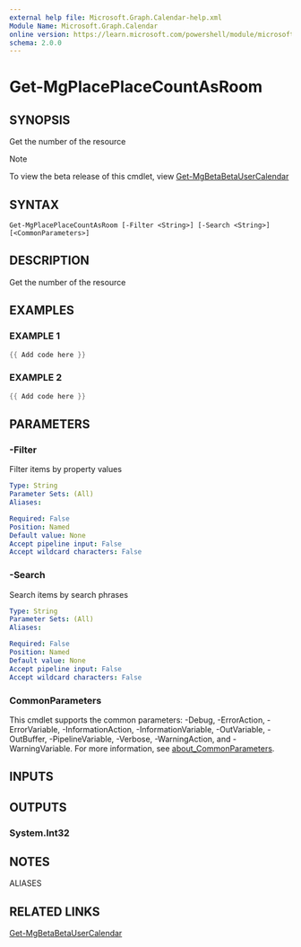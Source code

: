 ```yaml
---
external help file: Microsoft.Graph.Calendar-help.xml
Module Name: Microsoft.Graph.Calendar
online version: https://learn.microsoft.com/powershell/module/microsoft.graph.calendar/get-mgplaceplacecountasroom
schema: 2.0.0
---
```


# Get-MgPlacePlaceCountAsRoom

## SYNOPSIS
Get the number of the resource

> [!NOTE]
> To view the beta release of this cmdlet, view [Get-MgBetaBetaUserCalendar](/powershell/module/Microsoft.Graph.Beta.Calendar/Get-MgBetaUserCalendar?view=graph-powershell-beta)

## SYNTAX

```
Get-MgPlacePlaceCountAsRoom [-Filter <String>] [-Search <String>] [<CommonParameters>]
```

## DESCRIPTION
Get the number of the resource

## EXAMPLES

### EXAMPLE 1
```powershell
{{ Add code here }}
```

### EXAMPLE 2
```powershell
{{ Add code here }}
```

## PARAMETERS

### -Filter
Filter items by property values

```yaml
Type: String
Parameter Sets: (All)
Aliases:

Required: False
Position: Named
Default value: None
Accept pipeline input: False
Accept wildcard characters: False
```

### -Search
Search items by search phrases

```yaml
Type: String
Parameter Sets: (All)
Aliases:

Required: False
Position: Named
Default value: None
Accept pipeline input: False
Accept wildcard characters: False
```

### CommonParameters
This cmdlet supports the common parameters: -Debug, -ErrorAction, -ErrorVariable, -InformationAction, -InformationVariable, -OutVariable, -OutBuffer, -PipelineVariable, -Verbose, -WarningAction, and -WarningVariable. For more information, see [about_CommonParameters](http://go.microsoft.com/fwlink/?LinkID=113216).

## INPUTS

## OUTPUTS

### System.Int32
## NOTES

ALIASES

## RELATED LINKS
[Get-MgBetaBetaUserCalendar](/powershell/module/Microsoft.Graph.Beta.Calendar/Get-MgBetaUserCalendar?view=graph-powershell-beta)

